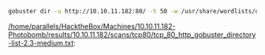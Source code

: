 ```bash
gobuster dir -u http://10.10.11.182:80/ -t 50 -w /usr/share/wordlists/dirbuster/directory-list-2.3-medium.txt -e -k -x "txt,html,php,asp,aspx,jsp" -z -o "/home/parallels/HacktheBox/Machines/10.10.11.182-Photobomb/results/10.10.11.182/scans/tcp80/tcp_80_http_gobuster_directory-list-2.3-medium.txt"
```

[/home/parallels/HacktheBox/Machines/10.10.11.182-Photobomb/results/10.10.11.182/scans/tcp80/tcp_80_http_gobuster_directory-list-2.3-medium.txt](file:///home/parallels/HacktheBox/Machines/10.10.11.182-Photobomb/results/10.10.11.182/scans/tcp80/tcp_80_http_gobuster_directory-list-2.3-medium.txt):

```

```
